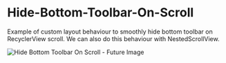 # Hide-Bottom-Toolbar-On-Scroll
Example of custom layout behaviour to smoothly hide bottom toolbar on RecyclerView scroll. We can also do this behaviour with  NestedScrollView. 

![Hide Bottom Toolbar On Scroll - Future Image](https://2.bp.blogspot.com/-Y4PVcSFPou4/V4JMm0jQ6AI/AAAAAAAALOg/uvf6jJ16NPA3daojFrAFaqLqNa7HYfZxACLcB/s1600/hide_bottom_toolbar_on_scroll.gif)
